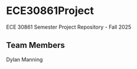 # ECE30861Project
ECE 30861 Semester Project Repository - Fall 2025

Team Members
----------------
Dylan Manning
